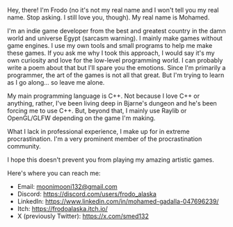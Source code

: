 Hey, there! I'm Frodo (no it's not my real name and I won't tell you my real name. Stop asking. I still love you, though). My real name is Mohamed.

I'm an indie game developer from the best and greatest country in the damn world and universe Egypt (sarcasm warning). I mainly make games without game engines. I use my own tools and small programs to help me make these games. If you ask me why I took this approach, I would say it's my own curiosity and love for the low-level programming world. I can probably write a poem about that but I'll spare you the emotions. Since I'm primarily a programmer, the art of the games is not all that great. But I'm trying to learn as I go along... so leave me alone. 

My main programming language is C++. Not because I love C++ or anything, rather, I've been living deep in Bjarne's dungeon and he's been forcing me to use C++.  But, beyond that, I mainly use Raylib or OpenGL/GLFW depending on the game I'm making.

What I lack in professional experience, I make up for in extreme procrastination. I'm a very prominent member of the procrastination community.

I hope this doesn't prevent you from playing my amazing artistic games.

Here's where you can reach me: 

- Email: moonimooni132@gmail.com
- Discord: https://discord.com/users/frodo_alaska
- LinkedIn: https://www.linkedin.com/in/mohamed-gadalla-047696239/
- Itch: https://frodoalaska.itch.io/
- X (previously Twitter): https://x.com/smed132

<!---
MohamedAG2002/MohamedAG2002 is a ✨ special ✨ repository because its `README.md` (this file) appears on your GitHub profile.
You can click the Preview link to take a look at your changes.
--->
